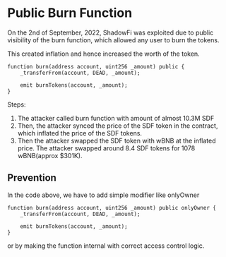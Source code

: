 # Public Burn Function

On the 2nd of September, 2022, ShadowFi was exploited due to public visibility of the burn function, which allowed any user to burn the tokens.

This created inflation and hence increased the worth of the token.

```
function burn(address account, uint256 _amount) public {
    _transferFrom(account, DEAD, _amount);

    emit burnTokens(account, _amount);
}
```

Steps:

1. The attacker called burn function with amount of almost 10.3M SDF
2. Then, the attacker synced the price of the SDF token in the contract, which inflated the price of the SDF tokens.
3. Then the attacker swapped the SDF token with wBNB at the inflated price. The attacker swapped around 8.4 SDF tokens for 1078 wBNB(approx $301K).

## Prevention

In the code above, we have to add simple modifier like onlyOwner

```
function burn(address account, uint256 _amount) public onlyOwner {
    _transferFrom(account, DEAD, _amount);

    emit burnTokens(account, _amount);
}
```

or by making the function internal with correct access control logic.
